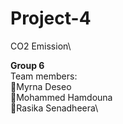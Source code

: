 # Project-4
CO2 Emission\

**Group 6**\
Team members:\
:slightly_smiling_face:Myrna Deseo\
:slightly_smiling_face:Mohammed Hamdouna\
:slightly_smiling_face:Rasika Senadheera\

